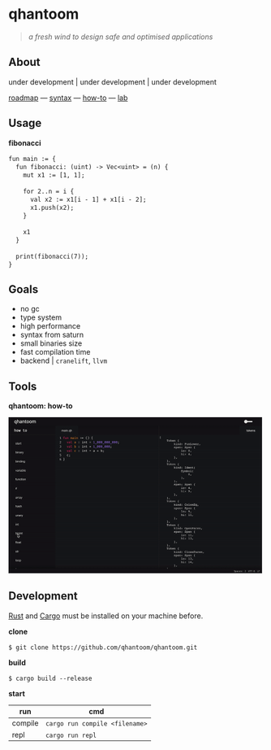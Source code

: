 # qhantoom

> *a fresh wind to design safe and optimised applications*

## About

under development | under development | under development 

[roadmap](https://github.com/qhantoom/qhantoom/blob/main/src/doc/roadmap.md) — [syntax](https://github.com/qhantoom/qhantoom/blob/main/src/doc/syntax.md) — [how-to](#) — [lab](#)

## Usage

**fibonacci**

```
fun main := {
  fun fibonacci: (uint) -> Vec<uint> = (n) {
    mut x1 := [1, 1];

    for 2..n = i {
      val x2 := x1[i - 1] + x1[i - 2];
      x1.push(x2);
    }

    x1
  }

  print(fibonacci(7));
}
```

## Goals

* no gc
* type system
* high performance
* syntax from saturn
* small binaries size
* fast compilation time
* backend | `cranelift`, `llvm`

## Tools

**qhantoom: how-to**

<p align="left">
  <a href="https://qhantoom.dev"><img width="500px" height="auto" src="src/misc/img/qhantoom-lab-preview.gif"/></a>
</p>

## Development

[Rust](https://www.rust-lang.org/tools/install) and [Cargo](https://doc.rust-lang.org/cargo/getting-started/installation.html) must be installed on your machine before.

**clone**

```
$ git clone https://github.com/qhantoom/qhantoom.git
```

**build**

```
$ cargo build --release
```

**start**

| run     | cmd                                         |
|---------|---------------------------------------------|
| compile | `cargo run compile <filename>`              |
| repl    | `cargo run repl`                            |
